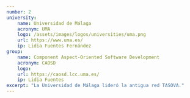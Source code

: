 ```yaml
---
number: 2
university:
    name: Universidad de Málaga
    acronym: UMA
    logo: /assets/images/logos/universities/uma.png
    url: https://www.uma.es/
    ip: Lidia Fuentes Fernández
group: 
    name: Component Aspect-Oriented Software Development
    acronym: CAOSD
    logo:
    url: https://caosd.lcc.uma.es/
    ip: Lidia Fuentes
excerpt: "La Universidad de Málaga lideró la antigua red TASOVA."
---
```

